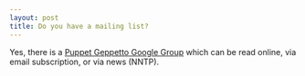 ```yaml
---
layout: post
title: Do you have a mailing list?
---
```

Yes, there is a [Puppet Geppetto Google Group](https://groups.google.com/group/puppet-geppetto?hl=en)
which can be read online, via email subscription, or via news (NNTP).


